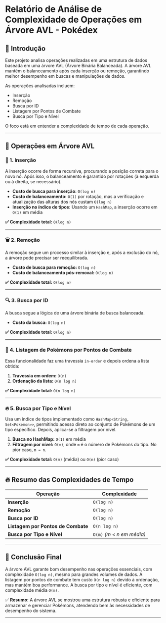 # Relatório de Análise de Complexidade de Operações em Árvore AVL - Pokédex

## 📌 Introdução

Este projeto analisa operações realizadas em uma estrutura de dados baseada em uma árvore AVL (Árvore Binária Balanceada). A árvore AVL mantém o balanceamento após cada inserção ou remoção, garantindo melhor desempenho em buscas e manipulações de dados.

As operações analisadas incluem:
- Inserção
- Remoção
- Busca por ID
- Listagem por Pontos de Combate
- Busca por Tipo e Nível

O foco está em entender a complexidade de tempo de cada operação.

---

## 🌳 Operações em Árvore AVL

### 🔧 1. Inserção
A inserção ocorre de forma recursiva, procurando a posição correta para o novo nó. Após isso, o balanceamento é garantido por rotações (à esquerda ou à direita, se necessário).

- **Custo de busca para inserção:** `O(log n)`
- **Custo de balanceamento:** `O(1)` por rotação, mas a verificação e atualização das alturas dos nós custam `O(log n)`
- **Inserção no índice de tipos:** Usando um `HashMap`, a inserção ocorre em `O(1)` em média

**✅ Complexidade total:** `O(log n)`

---

### 🗑️ 2. Remoção
A remoção segue um processo similar à inserção e, após a exclusão do nó, a árvore pode precisar ser reequilibrada.

- **Custo de busca para remoção:** `O(log n)`
- **Custo de balanceamento pós-removal:** `O(log n)`

**✅ Complexidade total:** `O(log n)`

---

### 🔍 3. Busca por ID
A busca segue a lógica de uma árvore binária de busca balanceada.

- **Custo da busca:** `O(log n)`

**✅ Complexidade total:** `O(log n)`

---

### 🥊 4. Listagem de Pokémons por Pontos de Combate
Essa funcionalidade faz uma travessia `in-order` e depois ordena a lista obtida:

1. **Travessia em ordem:** `O(n)`
2. **Ordenação da lista:** `O(n log n)`

**✅ Complexidade total:** `O(n log n)`

---

### 🔥 5. Busca por Tipo e Nível
Usa um índice de tipos implementado como `HashMap<String, Set<Pokemon>>`, permitindo acesso direto ao conjunto de Pokémons de um tipo específico. Depois, aplica-se a filtragem por nível.

1. **Busca no HashMap:** `O(1)` em média
2. **Filtragem por nível:** `O(m)`, onde `m` é o número de Pokémons do tipo. No pior caso, `m = n`.

**✅ Complexidade total:** `O(m)` (média) ou `O(n)` (pior caso)

---

## 🔥 Resumo das Complexidades de Tempo

| Operação | Complexidade |
|----------|--------------|
| **Inserção** | `O(log n)` |
| **Remoção** | `O(log n)` |
| **Busca por ID** | `O(log n)` |
| **Listagem por Pontos de Combate** | `O(n log n)` |
| **Busca por Tipo e Nível** | `O(m)` *(m < n em média)* |

---

## 🏁 Conclusão Final

A árvore AVL garante bom desempenho nas operações essenciais, com complexidade `O(log n)`, mesmo para grandes volumes de dados. A listagem por pontos de combate tem custo `O(n log n)` devido à ordenação, mas mantém boa performance. A busca por tipo e nível é eficiente, com complexidade média `O(m)`.

✅ **Resumo:** A árvore AVL se mostrou uma estrutura robusta e eficiente para armazenar e gerenciar Pokémons, atendendo bem às necessidades de desempenho do sistema.

---
